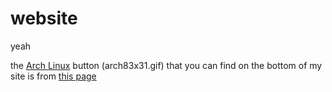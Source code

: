 # website
yeah

the [Arch Linux](https://archlinux.org) button (arch83x31.gif) that you can find on the bottom of my site is from [this page](https://sources.archlinux.org/other/artwork/)
